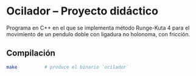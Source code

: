 # Ocilador – Proyecto didáctico

Programa en C++ en el que se implementa método Runge-Kuta 4 para
el movimiento de un pendulo doble con ligadura no holonoma, con fricción.

## Compilación

```bash
make          # produce el binario `ocilador`

